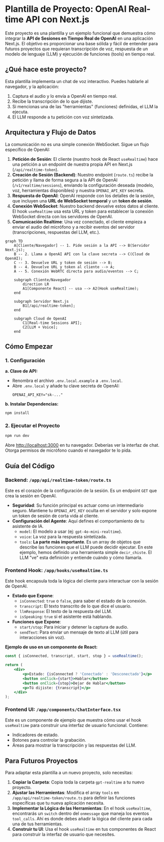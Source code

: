 # Plantilla de Proyecto: OpenAI Real-time API con Next.js

Este proyecto es una plantilla y un ejemplo funcional que demuestra cómo integrar la **API de Sesiones en Tiempo Real de OpenAI** en una aplicación Next.js. El objetivo es proporcionar una base sólida y fácil de entender para futuros proyectos que requieran transcripción de voz, respuesta de un modelo de lenguaje (LLM) y ejecución de funciones (tools) en tiempo real.

## ¿Qué hace este proyecto?

Esta plantilla implementa un chat de voz interactivo. Puedes hablarle al navegador, y la aplicación:
1.  Captura el audio y lo envía a OpenAI en tiempo real.
2.  Recibe la transcripción de lo que dijiste.
3.  Si mencionas una de las "herramientas" (funciones) definidas, el LLM la ejecuta.
4.  El LLM responde a tu petición con voz sintetizada.

## Arquitectura y Flujo de Datos

La comunicación no es una simple conexión WebSocket. Sigue un flujo específico de OpenAI:

1.  **Petición de Sesión**: El cliente (nuestro hook de React `useRealtime`) hace una petición a un endpoint de nuestra propia API en Next.js (`/api/realtime-token`).
2.  **Creación de Sesión (Backend)**: Nuestro endpoint (`route.ts`) recibe la petición y llama de forma segura a la API de OpenAI (`/v1/realtime/sessions`), enviando la configuración deseada (modelo, voz, herramientas disponibles) y nuestra `OPENAI_API_KEY` secreta.
3.  **Respuesta de OpenAI**: OpenAI responde con los detalles de la sesión, que incluyen una **URL de WebSocket temporal** y un **token de sesión**.
4.  **Conexión WebSocket**: Nuestro backend devuelve estos datos al cliente. El hook `useRealtime` usa esta URL y token para establecer la conexión WebSocket directa con los servidores de OpenAI.
5.  **Comunicación Realtime**: Una vez conectado, el cliente empieza a enviar el audio del micrófono y a recibir eventos del servidor (transcripciones, respuestas del LLM, etc.).

```mermaid
graph TD
    A[Cliente/Navegador] -- 1. Pide sesión a la API --> B(Servidor Next.js);
    B -- 2. Llama a OpenAI API con la clave secreta --> C(Cloud de OpenAI);
    C -- 3. Devuelve URL y token de sesión --> B;
    B -- 4. Devuelve URL y token al cliente --> A;
    A -- 5. Conexión WebRTC directa para audio/eventos --> C;

    subgraph Cliente/Navegador
        direction LR
        A1[Componente React] -- usa --> A2(Hook useRealtime);
    end

    subgraph Servidor Next.js
        B1[/api/realtime-token];
    end

    subgraph Cloud de OpenAI
        C1[Real-time Sessions API];
        C2[LLM + Voice];
    end
```

## Cómo Empezar

### 1. Configuración

**a. Clave de API:**
   - Renombra el archivo `.env.local.example` a `.env.local`.
   - Abre `.env.local` y añade tu clave secreta de OpenAI:
     ```
     OPENAI_API_KEY="sk-..."
     ```

**b. Instalar Dependencias:**
   ```bash
   npm install
   ```

### 2. Ejecutar el Proyecto

```bash
npm run dev
```

Abre [http://localhost:3000](http://localhost:3000) en tu navegador. Deberías ver la interfaz de chat. Otorga permisos de micrófono cuando el navegador te lo pida.

## Guía del Código

### Backend: `/app/api/realtime-token/route.ts`

Este es el corazón de la configuración de la sesión. Es un endpoint `GET` que crea la sesión en OpenAI.

- **Seguridad**: Su función principal es actuar como un intermediario seguro. Mantiene tu `OPENAI_API_KEY` oculta en el servidor y solo expone un token de sesión de corta vida al cliente.
- **Configuración del Agente**: Aquí defines el comportamiento de tu asistente de IA.
  - `model`: El modelo a usar (ej: `gpt-4o-mini-realtime`).
  - `voice`: La voz para la respuesta sintetizada.
  - `tools`: **La parte más importante**. Es un array de objetos que describe las funciones que el LLM puede decidir ejecutar. En este ejemplo, hemos definido una herramienta simple `decir_chiste`. El LLM "ve" esta definición y entiende cuándo y cómo llamarla.

### Frontend Hook: `/app/hooks/useRealtime.ts`

Este hook encapsula toda la lógica del cliente para interactuar con la sesión de OpenAI.

- **Estado que Expone**:
  - `isConnected`: `true` o `false`, para saber el estado de la conexión.
  - `transcript`: El texto transcrito de lo que dice el usuario.
  - `llmResponse`: El texto de la respuesta del LLM.
  - `isSpeaking`: `true` si el asistente está hablando.
- **Funciones que Expone**:
  - `start/stop`: Para iniciar y detener la captura de audio.
  - `sendText`: Para enviar un mensaje de texto al LLM (útil para interacciones sin voz).

**Ejemplo de uso en un componente de React:**
```jsx
const { isConnected, transcript, start, stop } = useRealtime();

return (
    <div>
        <p>Estado: {isConnected ? 'Conectado' : 'Desconectado'}</p>
        <button onClick={start}>Hablar</button>
        <button onClick={stop}>Dejar de Hablar</button>
        <p>Tú dijiste: {transcript}</p>
    </div>
);
```

### Frontend UI: `/app/components/ChatInterface.tsx`

Este es un componente de ejemplo que muestra cómo usar el hook `useRealtime` para construir una interfaz de usuario funcional. Contiene:
- Indicadores de estado.
- Botones para controlar la grabación.
- Áreas para mostrar la transcripción y las respuestas del LLM.

## Para Futuros Proyectos

Para adaptar esta plantilla a un nuevo proyecto, solo necesitas:

1.  **Copiar la Carpeta**: Copia toda la carpeta `gpt-realtime` a tu nuevo proyecto.
2.  **Ajustar las Herramientas**: Modifica el array `tools` en `/app/api/realtime-token/route.ts` para definir las funciones específicas que tu nueva aplicación necesita.
3.  **Implementar la Lógica de las Herramientas**: En el hook `useRealtime`, encontrarás un `switch` dentro del `onmessage` que maneja los eventos `tool_calls`. Ahí es donde debes añadir la lógica del cliente para cada una de tus herramientas.
4.  **Construir tu UI**: Usa el hook `useRealtime` en tus componentes de React para construir la interfaz de usuario que necesites.
